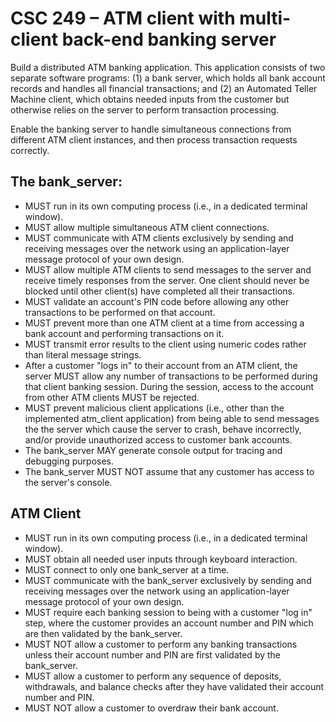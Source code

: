 # CSC 249 – ATM client with multi-client back-end banking server

Build a distributed ATM banking application. This application consists of two separate software programs: (1) a bank server, which holds all bank account records and handles all financial transactions; and (2) an Automated Teller Machine client, which obtains needed inputs from the customer but otherwise relies on the server to perform transaction processing.

Enable the banking server to handle simultaneous connections from different ATM client instances, and then process transaction requests correctly. 

## The bank_server:

* MUST run in its own computing process (i.e., in a dedicated terminal window).
* MUST allow multiple simultaneous ATM client connections.
* MUST communicate with ATM clients exclusively by sending and receiving messages over the network using an application-layer message protocol of your own design.
* MUST allow multiple ATM clients to send messages to the server and receive timely responses from the server. One client should never be blocked until other client(s) have completed all their transactions.
* MUST validate an account's PIN code before allowing any other transactions to be performed on that account.
* MUST prevent more than one ATM client at a time from accessing a bank account and performing transactions on it.
* MUST transmit error results to the client using numeric codes rather than literal message strings.
* After a customer "logs in" to their account from an ATM client, the server MUST allow any number of transactions to be performed during that client banking session. During the session, access to the account from other ATM clients MUST be rejected.
* MUST prevent malicious client applications (i.e., other than the implemented atm_client application) from being able to send messages the the server which cause the server to crash, behave incorrectly, and/or provide unauthorized access to customer bank accounts.
* The bank_server MAY generate console output for tracing and debugging purposes.
* The bank_server MUST NOT assume that any customer has access to the server's console.

## ATM Client 

* MUST run in its own computing process (i.e., in a dedicated terminal window).
* MUST obtain all needed user inputs through keyboard interaction.
* MUST connect to only one bank_server at a time.
* MUST communicate with the bank_server exclusively by sending and receiving messages over the network using an application-layer message protocol of your own design.
* MUST require each banking session to being with a customer "log in" step, where the customer provides an account number and PIN which are then validated by the bank_server.
* MUST NOT allow a customer to perform any banking transactions unless their account number and PIN are first validated by the bank_server.
* MUST allow a customer to perform any sequence of deposits, withdrawals, and balance checks after they have validated their account number and PIN.
* MUST NOT allow a customer to overdraw their bank account.
